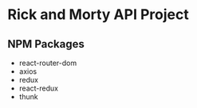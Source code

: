 # Rick and Morty API Project

## NPM Packages
* react-router-dom
* axios
* redux
* react-redux
* thunk
